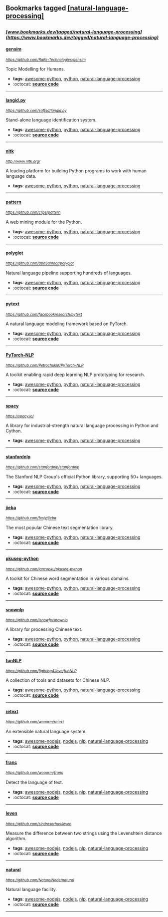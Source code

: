 ## Bookmarks tagged [[natural-language-processing]](https://www.bookmarks.dev?q=[natural-language-processing])

_<sup><sup>[www.bookmarks.dev/tagged/natural-language-processing](https://www.bookmarks.dev/tagged/natural-language-processing)</sup></sup>_
---
#### [gensim](https://github.com/RaRe-Technologies/gensim)
_<sup>https://github.com/RaRe-Technologies/gensim</sup>_

Topic Modelling for Humans.
* **tags**: [awesome-python](../tagged/awesome-python.md), [python](../tagged/python.md), [natural-language-processing](../tagged/natural-language-processing.md)
* :octocat: **[source code](https://github.com/RaRe-Technologies/gensim)**
---
#### [langid.py](https://github.com/saffsd/langid.py)
_<sup>https://github.com/saffsd/langid.py</sup>_

Stand-alone language identification system.
* **tags**: [awesome-python](../tagged/awesome-python.md), [python](../tagged/python.md), [natural-language-processing](../tagged/natural-language-processing.md)
* :octocat: **[source code](https://github.com/saffsd/langid.py)**
---
#### [nltk](http://www.nltk.org/)
_<sup>http://www.nltk.org/</sup>_

A leading platform for building Python programs to work with human language data.
* **tags**: [awesome-python](../tagged/awesome-python.md), [python](../tagged/python.md), [natural-language-processing](../tagged/natural-language-processing.md)
---
#### [pattern](https://github.com/clips/pattern)
_<sup>https://github.com/clips/pattern</sup>_

A web mining module for the Python.
* **tags**: [awesome-python](../tagged/awesome-python.md), [python](../tagged/python.md), [natural-language-processing](../tagged/natural-language-processing.md)
* :octocat: **[source code](https://github.com/clips/pattern)**
---
#### [polyglot](https://github.com/aboSamoor/polyglot)
_<sup>https://github.com/aboSamoor/polyglot</sup>_

Natural language pipeline supporting hundreds of languages.
* **tags**: [awesome-python](../tagged/awesome-python.md), [python](../tagged/python.md), [natural-language-processing](../tagged/natural-language-processing.md)
* :octocat: **[source code](https://github.com/aboSamoor/polyglot)**
---
#### [pytext](https://github.com/facebookresearch/pytext)
_<sup>https://github.com/facebookresearch/pytext</sup>_

A natural language modeling framework based on PyTorch.
* **tags**: [awesome-python](../tagged/awesome-python.md), [python](../tagged/python.md), [natural-language-processing](../tagged/natural-language-processing.md)
* :octocat: **[source code](https://github.com/facebookresearch/pytext)**
---
#### [PyTorch-NLP](https://github.com/PetrochukM/PyTorch-NLP)
_<sup>https://github.com/PetrochukM/PyTorch-NLP</sup>_

A toolkit enabling rapid deep learning NLP prototyping for research.
* **tags**: [awesome-python](../tagged/awesome-python.md), [python](../tagged/python.md), [natural-language-processing](../tagged/natural-language-processing.md)
* :octocat: **[source code](https://github.com/PetrochukM/PyTorch-NLP)**
---
#### [spacy](https://spacy.io/)
_<sup>https://spacy.io/</sup>_

A library for industrial-strength natural language processing in Python and Cython.
* **tags**: [awesome-python](../tagged/awesome-python.md), [python](../tagged/python.md), [natural-language-processing](../tagged/natural-language-processing.md)
---
#### [stanfordnlp](https://github.com/stanfordnlp/stanfordnlp)
_<sup>https://github.com/stanfordnlp/stanfordnlp</sup>_

The Stanford NLP Group's official Python library, supporting 50+ languages.
* **tags**: [awesome-python](../tagged/awesome-python.md), [python](../tagged/python.md), [natural-language-processing](../tagged/natural-language-processing.md)
* :octocat: **[source code](https://github.com/stanfordnlp/stanfordnlp)**
---
#### [jieba](https://github.com/fxsjy/jieba)
_<sup>https://github.com/fxsjy/jieba</sup>_

The most popular Chinese text segmentation library.
* **tags**: [awesome-python](../tagged/awesome-python.md), [python](../tagged/python.md), [natural-language-processing](../tagged/natural-language-processing.md)
* :octocat: **[source code](https://github.com/fxsjy/jieba)**
---
#### [pkuseg-python](https://github.com/lancopku/pkuseg-python)
_<sup>https://github.com/lancopku/pkuseg-python</sup>_

A toolkit for Chinese word segmentation in various domains.
* **tags**: [awesome-python](../tagged/awesome-python.md), [python](../tagged/python.md), [natural-language-processing](../tagged/natural-language-processing.md)
* :octocat: **[source code](https://github.com/lancopku/pkuseg-python)**
---
#### [snownlp](https://github.com/isnowfy/snownlp)
_<sup>https://github.com/isnowfy/snownlp</sup>_

A library for processing Chinese text.
* **tags**: [awesome-python](../tagged/awesome-python.md), [python](../tagged/python.md), [natural-language-processing](../tagged/natural-language-processing.md)
* :octocat: **[source code](https://github.com/isnowfy/snownlp)**
---
#### [funNLP](https://github.com/fighting41love/funNLP)
_<sup>https://github.com/fighting41love/funNLP</sup>_

A collection of tools and datasets for Chinese NLP.
* **tags**: [awesome-python](../tagged/awesome-python.md), [python](../tagged/python.md), [natural-language-processing](../tagged/natural-language-processing.md)
* :octocat: **[source code](https://github.com/fighting41love/funNLP)**
---
#### [retext](https://github.com/wooorm/retext)
_<sup>https://github.com/wooorm/retext</sup>_

An extensible natural language system.
* **tags**: [awesome-nodejs](../tagged/awesome-nodejs.md), [nodejs](../tagged/nodejs.md), [nlp](../tagged/nlp.md), [natural-language-processing](../tagged/natural-language-processing.md)
* :octocat: **[source code](https://github.com/wooorm/retext)**
---
#### [franc](https://github.com/wooorm/franc)
_<sup>https://github.com/wooorm/franc</sup>_

Detect the language of text.
* **tags**: [awesome-nodejs](../tagged/awesome-nodejs.md), [nodejs](../tagged/nodejs.md), [nlp](../tagged/nlp.md), [natural-language-processing](../tagged/natural-language-processing.md)
* :octocat: **[source code](https://github.com/wooorm/franc)**
---
#### [leven](https://github.com/sindresorhus/leven)
_<sup>https://github.com/sindresorhus/leven</sup>_

Measure the difference between two strings using the Levenshtein distance algorithm.
* **tags**: [awesome-nodejs](../tagged/awesome-nodejs.md), [nodejs](../tagged/nodejs.md), [nlp](../tagged/nlp.md), [natural-language-processing](../tagged/natural-language-processing.md)
* :octocat: **[source code](https://github.com/sindresorhus/leven)**
---
#### [natural](https://github.com/NaturalNode/natural)
_<sup>https://github.com/NaturalNode/natural</sup>_

Natural language facility.
* **tags**: [awesome-nodejs](../tagged/awesome-nodejs.md), [nodejs](../tagged/nodejs.md), [nlp](../tagged/nlp.md), [natural-language-processing](../tagged/natural-language-processing.md)
* :octocat: **[source code](https://github.com/NaturalNode/natural)**
---
